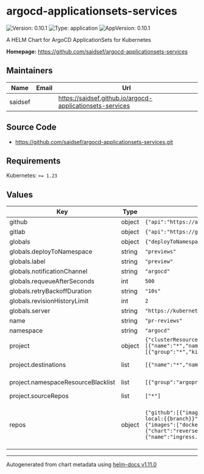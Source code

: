 # argocd-applicationsets-services

![Version: 0.10.1](https://img.shields.io/badge/Version-0.10.1-informational?style=flat-square) ![Type: application](https://img.shields.io/badge/Type-application-informational?style=flat-square) ![AppVersion: 0.10.1](https://img.shields.io/badge/AppVersion-0.10.1-informational?style=flat-square)

A HELM Chart for ArgoCD ApplicationSets for Kubernetes

**Homepage:** <https://github.com/saidsef/argocd-applicationsets-services>

## Maintainers

| Name | Email | Url |
| ---- | ------ | --- |
| saidsef |  | <https://saidsef.github.io/argocd-applicationsets-services> |

## Source Code

* <https://github.com/saidsef/argocd-applicationsets-services.git>

## Requirements

Kubernetes: `>= 1.23`

## Values

| Key | Type | Default | Description |
|-----|------|---------|-------------|
| github | object | `{"api":"https://api.github.com","enabled":true,"label":"preview","owner":"saidsef","path":"deployment","secretKey":"","secretName":""}` | GitHub repo configuration parameters |
| gitlab | object | `{"api":"https://gitlab.com","enabled":true,"group":"saidsef","label":"preview","path":"deployment","secretKey":"","secretName":""}` | GitLab repo configuration parameters |
| globals | object | `{"deployToNamespace":"previews","label":"preview","notificationChannel":"argocd","requeueAfterSeconds":500,"retryBackoffDuration":"10s","revisionHistoryLimit":2,"server":"https://kubernetes.default.svc"}` | Global default variables |
| globals.deployToNamespace | string | `"previews"` | Kubernetes namespace to deploy previews |
| globals.label | string | `"preview"` | GitHub label to filter PRs that you want to target |
| globals.notificationChannel | string | `"argocd"` | ArgoCD Slack notification channel |
| globals.requeueAfterSeconds | int | `500` | GitHub polling rate (seconds) |
| globals.retryBackoffDuration | string | `"10s"` | The amount to back off retries of failed syncs |
| globals.revisionHistoryLimit | int | `2` | How many old objects should be retained |
| globals.server | string | `"https://kubernetes.default.svc"` | ArgoCD server address |
| name | string | `"pr-reviews"` | ApplicationSet name |
| namespace | string | `"argocd"` | ArgoCD controller Namespace deployed |
| project | object | `{"clusterResourceBlacklist":[{"group":"apiextensions.k8s.io","kind":"CustomResourceDefinition"}],"clusterResourceWhitelist":[{"group":"*","kind":"*"}],"destinations":[{"name":"*","namespace":"previews","server":"*"}],"enabled":false,"namespaceResourceBlacklist":[{"group":"argoproj.io","kind":"AppProject"}],"namespaceResourceWhitelist":[{"group":"*","kind":"*"}],"orphanedResources":{"warn":false},"permitOnlyProjectScopedClusters":false,"roles":[],"sourceRepos":["*"],"syncWindows":[]}` | ArgoCD Project parameters |
| project.destinations | list | `[{"name":"*","namespace":"previews","server":"*"}]` | Only permit applications to deploy to the previews namespace in the same cluster |
| project.namespaceResourceBlacklist | list | `[{"group":"argoproj.io","kind":"AppProject"}]` | Allow all namespaced-scoped resources to be created, except for AppProject |
| project.sourceRepos | list | `["*"]` | Allow from all repositories |
| repos | object | `{"github":[{"images":["docker.io/saidsef/node-webserver:{{branch}}"],"name":"node-webserver"},{"name":"alpine-jenkins-dockerfile","path":"deployment/preview"},{"images":["docker.io/saidsef/aws-kinesis-local:{{branch}}"],"name":"aws-kinesis-local"},{"images":["docker.io/saidsef/aws-dynamodb-local:{{branch}}"],"name":"aws-dynamodb-local"},{"name":"tika-document-to-text","path":"deployment/preview"},{"images":["docker.io/saidsef/k8s-spot-termination-notice:merge"],"name":"k8s-spot-termination-notice"},{"name":"scapy-containerised","path":"charts/scapy","values":{"image":{"tag":"{{branch}}"}}},{"chart":"reverse-geocoding","name":"faas-reverse-geocoding","parameters":[{"name":"image.tag","value":"{{branch}}"},{"name":"ingress.enabled","value":"true"},{"name":"ingress.enabled","value":"true"},{"name":"ingress.hosts[0].host","value":"{{branch}}"}],"repoUrl":"https://saidsef.github.io/faas-reverse-geocoding"}],"gitlab":{}}` | List of repo names and override images for preview environment to dynamically pass the branch of the pull request head use '{{branch}}' variable see: https://argocd-applicationset.readthedocs.io/en/stable/Generators-Pull-Request/#template |

----------------------------------------------
Autogenerated from chart metadata using [helm-docs v1.11.0](https://github.com/norwoodj/helm-docs/releases/v1.11.0)
